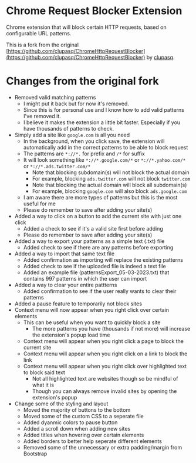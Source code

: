 Chrome Request Blocker Extension
================================

Chrome extension that will block certain HTTP requests, based on configurable URL patterns.

This is a fork from the original [https://github.com/clupasq/ChromeHttpRequestBlocker](https://github.com/clupasq/ChromeHttpRequestBlocker) by [clupasq](https://github.com/clupasq/).

Changes from the original fork
==============================

* Removed valid matching patterns
    * I might put it back but for now it's removed.
    * Since this is for personal use and I know how to add valid patterns I've removed it.
    * I believe it makes the extension a little bit faster. Especially if you have thousands of patterns to check.
* Simply add a site like `google.com` is all you need
    * In the background, when you click save, the extension will automatically add in the correct patterns to be able to block request
    * The patterns are `*://*.` for prefix and `/*` for suffix
    * It will look something like `*://*.google.com/*` or `*://*.yahoo.com/*` or `*://*.ads.twitter.com/*`
        * Note that blocking subdomain(s) will not block the actual domain
        * For example, blocking `ads.twitter.com` will not block `twitter.com`
        * Note that blocking the actual domain will block all subdomain(s)
        * For example, blocking `google.com` will also block `ads.google.com`
    * I am aware there are more types of patterns but this is the most useful for me
    * Please do remember to save after adding your site(s)
* Added a way to click on a button to add the current site with just one click
    * Added a check to see if it's a valid site first before adding
    * Please do remember to save after adding your site(s)
* Added a way to export your patterns as a simple text (.txt) file
    * Added check to see if there are any patterns before exporting
* Added a way to import that same text file
    * Added confirmation as importing will replace the existing patterns
    * Added check to see if the uploaded file is indeed a text file
    * Added an example file (patternsExport_05-03-2023.txt) that contains 997 patterns in which the user can import
* Added a way to clear your entire pattterns
    * Added confirmation to see if the user really wants to clear their patterns
* Added a pause feature to temporarily not block sites
* Context menu will now appear when you right click over certain elements
    * This can be useful when you want to quickly block a site
        * The more patterns you have (thousands if not more) will increase the extension's popup load time
    * Context menu will appear when you right click a page to block the current site
    * Context menu will appear when you right click on a link to block the link
    * Context menu will appear when you right click over highlighted text to block said text
        * Not all highlighted text are websites though so be mindful of what it is
        * Though you can always remove invalid sites by opening the extension's popup
* Change some of the styling and layout
    * Moved the majority of buttons to the bottom
    * Moved some of the custom CSS to a seperate file
    * Added dyanmic colors to pause button
    * Added a scroll down when adding new sites
    * Added titles when hovering over certain elements
    * Added borders to better help seperate different elements
    * Removed some of the unnecessary or extra padding/margin from Bootstrap